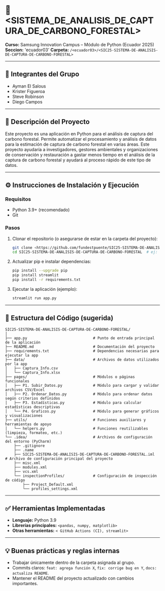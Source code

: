 # 📌 <SISTEMA_DE_ANALISIS_DE_CAPTURA_DE_CARBONO_FORESTAL>

**Curso:** Samsung Innovation Campus – Módulo de Python (Ecuador 2025)  
**Seccion:** 'ecuador03'
**Carpeta:** `/<ecuador03>/<SIC25-SISTEMA-DE-ANALISIS-DE-CAPTURA-DE-CARBONO-FORESTAL>`

---

## 👥 Integrantes del Grupo
- Ayman El Salous
- Krister Figueroa
- Steve Robinson
- Diego Campos

---

## 📝 Descripción del Proyecto
Este proyecto es una aplicación en Python para el análisis de captura del carbono forestal. Permite automatizar el procesamiento y análisis de datos para la estimación de captura de carbono forestal en varias áreas. Este proyecto ayudaría a investigadores, gestores ambientales y organizaciones de conservación y restauración a gastar menos tiempo en el análisis de la captura de carbono forestal y ayudará al proceso rápido de este tipo de datos.

---

## ⚙️ Instrucciones de Instalación y Ejecución

### Requisitos
- Python 3.9+ (recomendado)
- Git

### Pasos
1. Clonar el repositorio (o asegurarse de estar en la carpeta del proyecto):
   ```bash
   git clone <https://github.com/fundestpuente/SIC25-SISTEMA-DE-ANALISIS-DE-CAPTURA-DE-CARBONO-FORESTAL>
   cd SIC25-SISTEMA-DE-ANALISIS-DE-CAPTURA-DE-CARBONO-FORESTAL  # ej: cd ecuador03/proyecto-01-nombre
   ```

2. Actualizar pip e instalar dependencias:
   ```bash
   pip install --upgrade pip
   pip install streamlit
   pip install -r requirements.txt
   ```

3. Ejecutar la aplicación (ejemplo):
   ```bash
   streamlit run app.py

---

## 📂 Estructura del Código (sugerida)
```
SIC25-SISTEMA-DE-ANALISIS-DE-CAPTURA-DE-CARBONO-FORESTAL/
│
├── app.py                              # Punto de entrada principal de la aplicación
├── README.md                           # Documentación del proyecto
├── requirements.txt                    # Dependencias necesarias para ejecutar la app
├── data/                               # Archivos de datos utilizados por la app
│   ├── Captura_Info.csv
│   └── Captura_Info.xlsx
├── pages/                              # Módulos o páginas funcionales
│   ├── P1. Subir_Datos.py              # Módulo para cargar y validar archivos CSV/Excel
│   ├── P2. Ordenar_Datos.py            # Módulo para ordenar datos según criterios definidos
│   ├── P3. Estadísticas.py             # Módulo para calcular estadísticas descriptivas
│   └── P4. Graficos.py                 # Módulo para generar gráficos y visualizaciones
├── utils/                              # Funciones auxiliares y herramientas de apoyo
│   └── helpers.py                      # Funciones reutilizables (limpieza, formateo, etc.)
└── .idea/                              # Archivos de configuración del entorno (PyCharm)
    ├── .gitignore
    ├── .name
    ├── SIC25-SISTEMA-DE-ANALISIS-DE-CAPTURA-DE-CARBONO-FORESTAL.iml  # Archivo de configuración principal del proyecto
    ├── misc.xml
    ├── modules.xml
    ├── vcs.xml
    └── inspectionProfiles/             # Configuración de inspección de código
        ├── Project_Default.xml
        └── profiles_settings.xml

```

---

## ✅ Herramientas Implementadas
- **Lenguaje:** Python 3.9
- **Librerías principales:** `<pandas, numpy, matplotlib>` 
- **Otras herramientas:** `< GitHub Actions (CI), streamlit>` 

---

## 💡 Buenas prácticas y reglas internas
- Trabajar únicamente dentro de la carpeta asignada al grupo.
- Commits claros: `feat: agrega función X`, `fix: corrige bug en Y`, `docs: actualiza README`.
- Mantener el README del proyecto actualizado con cambios importantes.

